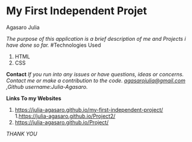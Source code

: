 # My First Independent Projet
Agasaro Julia



*The purpose of this application is a brief description of me and Projects i have done  so far.*
#Technologies Used
1. HTML
1. CSS



**Contact**
*If you  run into any issues or have questions, ideas or concerns.  Contact me or make a contribution to the code.*
*agasarojulia@gmail.com ,Github username:Julia-Agasaro.*


**Links To my Websites**
1. https://julia-agasaro.github.io/my-first-independent-project/
1.https://julia-agasaro.github.io/Project2/
1. https://julia-agasaro.github.io/Project/



*THANK YOU*

